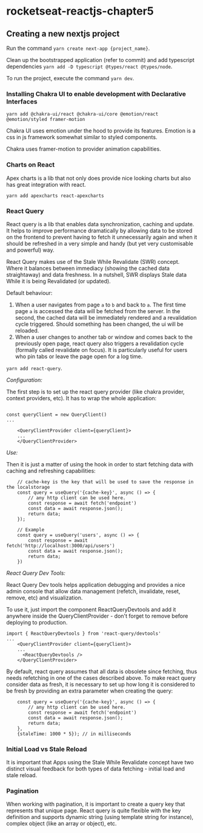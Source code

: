 # rocketseat-reactjs-chapter5

## Creating a new nextjs project

Run the command `yarn create next-app {project_name}`.

Clean up the bootstrapped application (refer to commit) and add typescript dependencies `yarn add -D typescript @types/react @types/node`.

To run the project, execute the command `yarn dev`.

### Installing Chakra UI to enable development with Declarative Interfaces

`yarn add @chakra-ui/react @chakra-ui/core @emotion/react @emotion/styled framer-motion`

Chakra UI uses emotion under the hood to provide its features. Emotion is a css in js framework somewhat similar to styled components.

Chakra uses framer-motion to provider animation capabilities.

### Charts on React

Apex charts is a lib that not only does provide nice looking charts but also has great integration with react.

`yarn add apexcharts react-apexcharts`


### React Query

React query is a lib that enables data synchronization, caching and update. It helps to improve performance dramatically 
by allowing data to be stored on the frontend to prevent having to fetch it unnecessarily again and when it should be refreshed
in a very simple and handy (but yet very customisable and powerful) way.

React Query makes use of the Stale While Revalidate (SWR) concept. Where it balances between immediacy (showing the cached data straightaway) and data freshness.
In a nutshell, SWR displays Stale data While it is being Revalidated (or updated).

Default behaviour:

1. When a user navigates from page `a` to `b` and back to `a`. The first time page `a` is accessed the data will be fetched from the server. In the second, the cached data will be immediately rendered and a revalidation cycle triggered.
Should something has been changed, the ui will be reloaded.
2. When a user changes to another tab or window and comes back to the previously open page, react query also triggers a revalidation cycle (formally called revalidate on focus). It is particularly useful for users who pin tabs or leave the page open for a log time.


`yarn add react-query`.

*Configuration:*

The first step is to set up the react query provider (like chakra provider, context providers, etc). It has to wrap the whole application:

```

const queryClient = new QueryClient()
...

    <QueryClientProvider client={queryClient}>
    ...
    </QueryClientProvider>

```

*Use:*

Then it is just a matter of using the hook in order to start fetching data with caching and refreshing capabilities:

```
    // cache-key is the key that will be used to save the response in the localstorage
    const query = useQuery('{cache-key}', async () => {
        // any http client can be used here.
        const response = await fetch('endpoint')
        const data = await response.json();
        return data;
    });

    // Example
    const query = useQuery('users', async () => {
        const response = await fetch('http://localhost:3000/api/users')
        const data = await response.json();
        return data;
    })
```


*React Query Dev Tools:*

React Query Dev tools helps application debugging and provides a nice admin console that allow data management (refetch, invalidate, reset, remove, etc) and visualization. 

To use it, just import the component ReactQueryDevtools and add it anywhere inside the QueryClientProvider - don't forget to remove before deploying to production.

```
import { ReactQueryDevtools } from 'react-query/devtools'
...
    <QueryClientProvider client={queryClient}>
    ...
      <ReactQueryDevtools />
    </QueryClientProvider>

```

By default, react query assumes that all data is obsolete since fetching, thus needs refetching in one of the cases described above. To make react query consider data as fresh,
it is necessary to set up how long it is considered to be fresh by providing an extra parameter when creating the query:

```
    const query = useQuery('{cache-key}', async () => {
        // any http client can be used here.
        const response = await fetch('endpoint')
        const data = await response.json();
        return data;
    }, 
    {staleTime: 1000 * 5}); // in milliseconds
```


### Initial Load vs Stale Reload

It is important that Apps using the Stale While Revalidate concept have two distinct visual feedback for both types of data fetching - initial load and stale reload.


### Pagination

When working with pagination, it is important to create a query key that represents that unique page. React query is quite flexible with the key definition and supports dynamic string (using template string for instance), complex object (like an array or object), etc.



